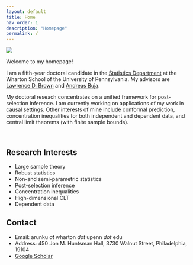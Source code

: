 ```yaml
---
layout: default
title: Home
nav_order: 1
description: "Homepage"
permalink: /
---
```


<div class="container">
	<div class="row">
		<div class="col-4">
			<img src="{{'/assets/images/dolomites_sm.jpeg'| prepend:site.baseurl}}">
		</div>
		<div class="col">
			<p class="text-justify">
				Welcome to my homepage! 
			</p>
			<p class="text-justify">
				I am a fifth-year doctoral candidate in the <a href="https://statistics.wharton.upenn.edu">Statistics Department</a> at the Wharton School of the University of Pennsylvania. My advisors are <a href="http://www-stat.wharton.upenn.edu/~lbrown/">Lawrence D. Brown</a> and <a href="http://www-stat.wharton.upenn.edu/~buja/">Andreas Buja</a>.
			</p>
			<p class="text-justify">
				My doctoral reseach concentrates on a unified framework for post-selection inference. I am currently working on applications of my work in causal settings. Other interests of mine include conformal prediction, concentration inequalities for both independent and dependent data, and central limit theorems (with finite sample bounds).  
			</p>
		</div>
	</div>
</div>

<br>

## Research Interests

<div class="container">
	<div class="row">
		<div class="col">
			<ul>
				<li> Large sample theory </li>
				<li> Robust statistics </li>
				<li> Non-and semi-parametric statistics </li>
				<li> Post-selection inference </li>
				<li> Concentration inequalities </li>
				<li> High-dimensional CLT </li>
				<li> Dependent data </li>
			</ul>
		</div>
	</div>
</div>


## Contact

- Email: arunku *at* wharton *dot* upenn *dot* edu
- Address: 450 Jon M. Huntsman Hall, 3730 Walnut Street, Philadelphia, 19104
- [Google Scholar](https://scholar.google.com.hk/citations?user=k2uOCu0AAAAJ&hl=en&oi=ao)

